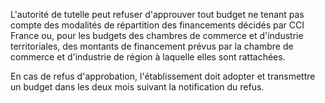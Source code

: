 L'autorité de tutelle peut refuser d'approuver tout budget ne tenant pas compte des modalités de répartition des financements décidés par CCI France ou, pour les budgets des chambres de commerce et d'industrie territoriales, des montants de financement prévus par la chambre de commerce et d'industrie de région à laquelle elles sont rattachées.

En cas de refus d'approbation, l'établissement doit adopter et transmettre un budget dans les deux mois suivant la notification du refus.
